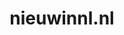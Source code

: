 ---
layout: post
title:  "nieuwinnl.nl"
internal_url:  "/data/nieuwinnl.nl.html"
categories: dutchgov
---